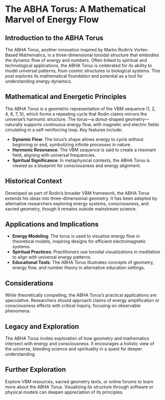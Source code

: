 # The ABHA Torus: A Mathematical Marvel of Energy Flow

## Introduction to the ABHA Torus
The ABHA Torus, another innovation inspired by Marko Rodin’s Vortex-Based Mathematics, is a three-dimensional toroidal structure that embodies the dynamic flow of energy and numbers. Often linked to spiritual and technological applications, the ABHA Torus is celebrated for its ability to model universal patterns, from cosmic structures to biological systems. This post explores its mathematical foundation and potential as a tool for understanding energy dynamics.

## Mathematical and Energetic Principles
The ABHA Torus is a geometric representation of the VBM sequence (1, 2, 4, 8, 7, 5), which forms a repeating cycle that Rodin claims mirrors the universe’s harmonic structure. The torus—a donut-shaped geometry—naturally supports continuous energy flow, with magnetic and electric fields circulating in a self-reinforcing loop. Key features include:
- **Dynamic Flow**: The torus’s shape allows energy to cycle without beginning or end, symbolizing infinite processes in nature.
- **Harmonic Resonance**: The VBM sequence is said to create a resonant field, aligning with universal frequencies.
- **Spiritual Significance**: In metaphysical contexts, the ABHA Torus is viewed as a blueprint for consciousness and energy alignment.

## Historical Context
Developed as part of Rodin’s broader VBM framework, the ABHA Torus extends his ideas into three-dimensional geometry. It has been adopted by alternative researchers exploring energy systems, consciousness, and sacred geometry, though it remains outside mainstream science.

## Applications and Implications
- **Energy Modeling**: The torus is used to visualize energy flow in theoretical models, inspiring designs for efficient electromagnetic systems.
- **Spiritual Practices**: Practitioners use toroidal visualizations in meditation to align with universal energy patterns.
- **Educational Tools**: The ABHA Torus illustrates concepts of geometry, energy flow, and number theory in alternative education settings.

## Considerations
While theoretically compelling, the ABHA Torus’s practical applications are speculative. Researchers should approach claims of energy amplification or consciousness effects with critical inquiry, focusing on observable phenomena.

## Legacy and Exploration
The ABHA Torus invites exploration of how geometry and mathematics intersect with energy and consciousness. It encourages a holistic view of the universe, blending science and spirituality in a quest for deeper understanding.

## Further Exploration
Explore VBM resources, sacred geometry texts, or online forums to learn more about the ABHA Torus. Visualizing its structure through software or physical models can deepen appreciation of its principles.
